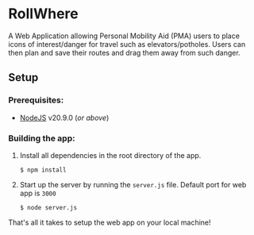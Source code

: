 # RollWhere
A Web Application allowing Personal Mobility Aid (PMA) users to place icons of interest/danger for travel such as elevators/potholes. Users can then plan and save their routes and drag them away from such danger.

## Setup
### Prerequisites:
- [NodeJS](https://nodejs.org/en/) v20.9.0 (*or above*)
### Building the app:
1. Install all dependencies in the root directory of the app.

    ```$ npm install```
1. Start up the server by running the `server.js` file. Default port for web app is `3000`

    ```$ node server.js```

That's all it takes to setup the web app on your local machine!
